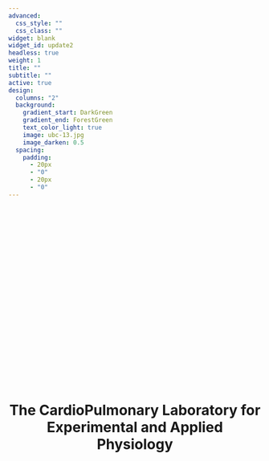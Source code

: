 ```yaml
---
advanced:
  css_style: ""
  css_class: ""
widget: blank
widget_id: update2
headless: true
weight: 1
title: ""
subtitle: ""
active: true
design:
  columns: "2"
  background:
    gradient_start: DarkGreen
    gradient_end: ForestGreen
    text_color_light: true
    image: ubc-13.jpg
    image_darken: 0.5
  spacing:
    padding:
      - 20px
      - "0"
      - 20px
      - "0"
---
```

# <br/>
# <br/>
# <br/>
# <br/>
# <br/>
# <h1 align="center">The CardioPulmonary Laboratory for Experimental and Applied Physiology<h1 align="center">
# <br/>
# <br/>
# <br/>
# <br/>
# <br/>
    